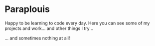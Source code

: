 # Paraplouis

Happy to be learning to code every day. Here you can see some of my projects and work... and other things I try ..

... and sometimes nothing at all!
